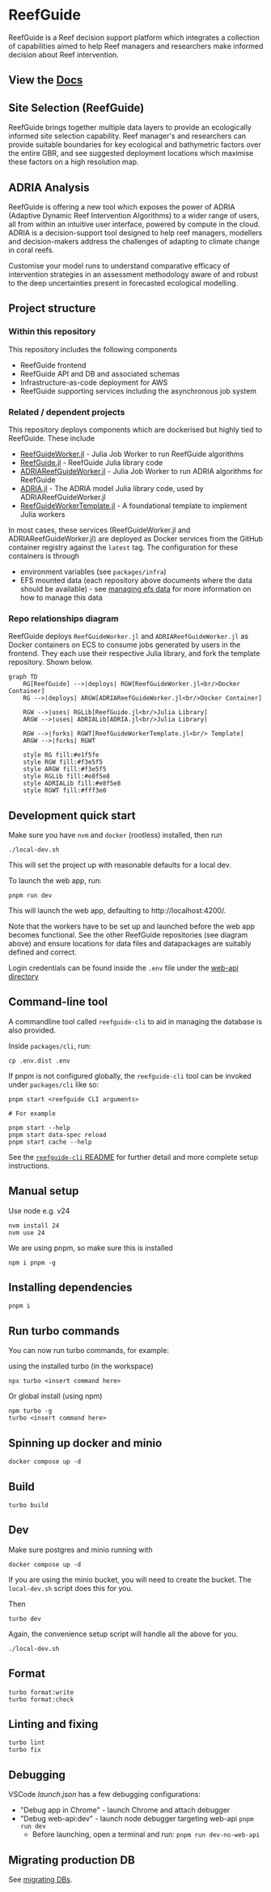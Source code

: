 # ReefGuide

ReefGuide is a Reef decision support platform which integrates a collection of capabilities aimed to help Reef managers and researchers make informed decision about Reef intervention.

## View the [Docs](https://open-aims.github.io/reefguide)

## Site Selection (ReefGuide)

ReefGuide brings together multiple data layers to provide an ecologically informed site selection capability. Reef manager's and researchers can provide suitable boundaries for key ecological and bathymetric factors over the entire GBR, and see suggested deployment locations which maximise these factors on a high resolution map.

## ADRIA Analysis

ReefGuide is offering a new tool which exposes the power of ADRIA (Adaptive Dynamic Reef Intervention Algorithms) to a wider range of users, all from within an intuitive user interface, powered by compute in the cloud. ADRIA is a decision-support tool designed to help reef managers, modellers and decision-makers address the challenges of adapting to climate change in coral reefs.

Customise your model runs to understand comparative efficacy of intervention strategies in an assessment methodology aware of and robust to the deep uncertainties present in forecasted ecological modelling.

## Project structure

### Within this repository

This repository includes the following components

- ReefGuide frontend
- ReefGuide API and DB and associated schemas
- Infrastructure-as-code deployment for AWS
- ReefGuide supporting services including the asynchronous job system

### Related / dependent projects

This repository deploys components which are dockerised but highly tied to ReefGuide. These include

- [ReefGuideWorker.jl](https://github.com/open-AIMS/ReefGuideWorker.jl) - Julia Job Worker to run ReefGuide algorithms
- [ReefGuide.jl](https://github.com/open-AIMS/ReefGuide.jl) - ReefGuide Julia library code
- [ADRIAReefGuideWorker.jl](https://github.com/open-AIMS/ADRIAReefGuideWorker.jl) - Julia Job Worker to run ADRIA algorithms for ReefGuide
- [ADRIA.jl](https://github.com/open-AIMS/ADRIA.jl) - The ADRIA model Julia library code, used by ADRIAReefGuideWorker.jl
- [ReefGuideWorkerTemplate.jl](https://github.com/open-AIMS/ReefGuideWorkerTemplate.jl) - A foundational template to implement Julia workers

In most cases, these services (ReefGuideWorker.jl and ADRIAReefGuideWorker.jl) are deployed as Docker services from the GitHub container registry against the `latest` tag. The configuration for these containers is through

- environment variables (see `packages/infra`)
- EFS mounted data (each repository above documents where the data should be available) - see [managing efs data](docs/managing-efs-data.md) for more information on how to manage this data

### Repo relationships diagram

ReefGuide deploys `ReefGuideWorker.jl` and `ADRIAReefGuideWorker.jl` as Docker containers on ECS to consume jobs generated by users in the frontend. They each use their respective Julia library, and fork the template repository. Shown below.

```mermaid
graph TD
    RG[ReefGuide] -->|deploys| RGW[ReefGuideWorker.jl<br/>Docker Container]
    RG -->|deploys| ARGW[ADRIAReefGuideWorker.jl<br/>Docker Container]

    RGW -->|uses| RGLib[ReefGuide.jl<br/>Julia Library]
    ARGW -->|uses| ADRIALib[ADRIA.jl<br/>Julia Library]

    RGW -->|forks| RGWT[ReefGuideWorkerTemplate.jl<br/> Template]
    ARGW -->|forks| RGWT

    style RG fill:#e1f5fe
    style RGW fill:#f3e5f5
    style ARGW fill:#f3e5f5
    style RGLib fill:#e8f5e8
    style ADRIALib fill:#e8f5e8
    style RGWT fill:#fff3e0
```

## Development quick start

Make sure you have `nvm` and `docker` (rootless) installed, then run

```
./local-dev.sh
```

This will set the project up with reasonable defaults for a local dev.

To launch the web app, run:

```
pnpm run dev
```

This will launch the web app, defaulting to http://localhost:4200/.

Note that the workers have to be set up and launched before the web app becomes functional.
See the other ReefGuide repositories (see diagram above) and ensure locations for data files
and datapackages are suitably defined and correct.

Login credentials can be found inside the `.env` file under the
[web-api directory](./packages/web-api)

## Command-line tool

A commandline tool called `reefguide-cli` to aid in managing the database is also provided.

Inside `packages/cli`, run:

```
cp .env.dist .env
```

If pnpm is not configured globally, the `reefguide-cli` tool can be invoked under
`packages/cli` like so:

```
pnpm start <reefguide CLI arguments>

# For example

pnpm start --help
pnpm start data-spec reload
pnpm start cache --help
```

See the [`reefguide-cli` README](./packages/cli/README.md) for further detail and more
complete setup instructions.

## Manual setup

Use node e.g. v24

```
nvm install 24
nvm use 24
```

We are using pnpm, so make sure this is installed

```
npm i pnpm -g
```

## Installing dependencies

```
pnpm i
```

## Run turbo commands

You can now run turbo commands, for example:

using the installed turbo (in the workspace)

```
npx turbo <insert command here>
```

Or global install (using npm)

```
npm turbo -g
turbo <insert command here>
```

## Spinning up docker and minio

```
docker compose up -d
```

## Build

```
turbo build
```

## Dev

Make sure postgres and minio running with

```
docker compose up -d
```

If you are using the minio bucket, you will need to create the bucket. The `local-dev.sh` script does this for you.

Then

```
turbo dev
```

Again, the convenience setup script will handle all the above for you.

```
./local-dev.sh
```

## Format

```
turbo format:write
turbo format:check
```

## Linting and fixing

```
turbo lint
turbo fix
```

## Debugging

VSCode _launch.json_ has a few debugging configurations:

- "Debug app in Chrome" - launch Chrome and attach debugger
- "Debug web-api:dev" - launch node debugger targeting web-api `pnpm run dev`
  - Before launching, open a terminal and run: `pnpm run dev-no-web-api`

## Migrating production DB

See [migrating DBs](./docs/migrating-production-db.md).
